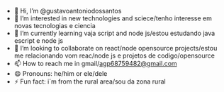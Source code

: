 - 👋 Hi, I’m @gustavoantoniodossantos
- 👀 I’m interested in new technologies and sciece/tenho interesse em novas tecnologias e ciencia
- 🌱 I’m currently learning vaja script and node js/estou estudando java escript e node js
- 💞️ I’m looking to collaborate on react/node opensource projects/estou me relacionando vom reac/node js e projetos de codigo/opensource
- 📫 How to reach me in gmail/agp68759482@gmail.com
- 😄 Pronouns: he/him or ele/dele
- ⚡ Fun fact: i´m from the rural area/sou da zona rural

<!---
gustavoantoniodossantos/gustavoantoniodossantos is a ✨ special ✨ repository because its `README.md` (this file) appears on your GitHub profile.
You can click the Preview link to take a look at your changes.
--->
